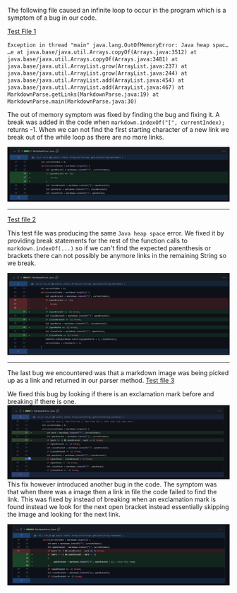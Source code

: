 
The following file caused an 
infinite loop to occur in the program which is a symptom of a bug in our code.

[Test File 1](https://github.com/JasonMorris1/markdown-parser/blob/main/nolink.md)

```
Exception in thread "main" java.lang.OutOfMemoryError: Java heap spac…
…e at java.base/java.util.Arrays.copyOf(Arrays.java:3512) at java.base/java.util.Arrays.copyOf(Arrays.java:3481) at java.base/java.util.ArrayList.grow(ArrayList.java:237) at java.base/java.util.ArrayList.grow(ArrayList.java:244) at java.base/java.util.ArrayList.add(ArrayList.java:454) at java.base/java.util.ArrayList.add(ArrayList.java:467) at MarkdownParse.getLinks(MarkdownParse.java:19) at MarkdownParse.main(MarkdownParse.java:30)

```

The out of memory symptom was fixed by finding the bug and fixing it. A break was added in the code when `markdown.indexOf("[", currentIndex);` returns -1. When we can not find the first starting character of a new link we break out of the while loop as there are no more links. 

![Error1](/assets/images/error1.png)


***
[Test file 2](https://github.com/JasonMorris1/markdown-parser/blob/066335a1ae1b43d45ec9de511ec5d90beac9dac9/test2.md)

This test file was producing the same `Java heap space` error. We fixed it by providing break statements for the rest of the function calls to `markdown.indexOf(...)` so if we can't find the expected parenthesis or brackets there can not possibly be anymore links in the remaining String so we break.

![Error2](/assets/images/error2.png)
***


The last bug we encountered was that a markdown image was being picked up as a link and returned in our parser method. 
[Test file 3](https://github.com/JasonMorris1/markdown-parser/blob/main/test-file6.md)

We fixed this bug by looking if there is an exclamation mark before and breaking if there is one. 
![image3](/assets/images/fix3.png)
This fix however introduced another bug in the code. The symptom was that when there was a image then a link in file the code failed to find the link. This was fixed by instead of breaking when an exclamation mark is found instead we look for the next open bracket instead essentially skipping the image and looking for the next link.

![image4](/assets/images/fix4.png)